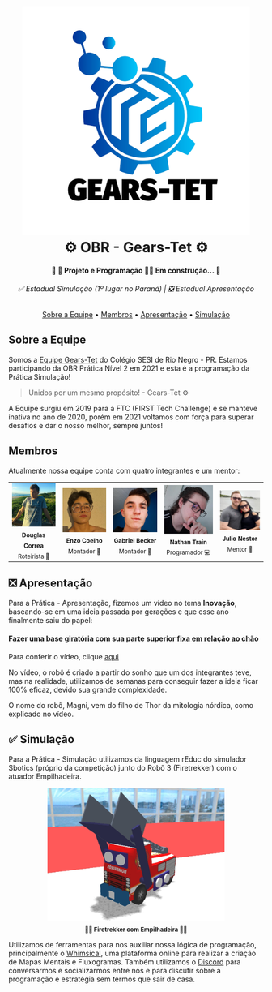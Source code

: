 <h1 align="center">
	<a href="https://www.instagram.com/gearstet_17736/" title="Instagram da Equipe">
		<img src="./img/logo.png" width="450px"/>
	</a>
	<br/>
	⚙ OBR - Gears-Tet ⚙
</h1>
<h4 align="center">🚧 🧾 Projeto  e Programação 👨‍💻 Em construção... 🚧</h4>
<h6 align="center">✅ Estadual Simulação (1º lugar no Paraná) | ❎ Estadual Apresentação</h6>

<p align="center">  
	<a href="#sobre-a-equipe">Sobre a Equipe</a> •
	<a href="#membros">Membros</a> •
	<a href="#apresentação">Apresentação</a> •
	<a href="#simulação">Simulação</a>
</p>

## Sobre a Equipe
Somos a <a href="https://www.instagram.com/gearstet_17736/" title="Instagram da Equipe">Equipe Gears-Tet</a> do Colégio SESI de Rio Negro - PR. Estamos participando da OBR Prática Nível 2 em 2021 e esta é a programação da Prática Simulação!

> Unidos por um mesmo propósito! - Gears-Tet ⚙

A Equipe surgiu em 2019 para a FTC (FIRST Tech Challenge) e se manteve inativa no ano de 2020, porém em 2021 voltamos com força para superar desafios e dar o nosso melhor, sempre juntos!

## Membros

Atualmente nossa equipe conta com quatro integrantes e um mentor:
<table align="center">
<tr>
	<td align="center">
		<a href="https://www.instagram.com/d_ouglascorrea/" title="Instagram Pessoal">
			<img src="./img/douglas.jpg" alt="Foto de Douglas" width="120px" />
		</a>
		<br/>
		<sub><b>Douglas Correa</b></sub>
		<br/>
		<sub>Roteirista 🧾</sub>
	</td>
	<td align="center">
		<a href="https://www.instagram.com/me_enzoo/" title="Instagram Pessoal">
			<img src="./img/enzo.jpg" alt="Foto de Enzo" width="120px"/>
		</a>
		<br/>
		<sub><b>Enzo Coelho</b></sub>
		<br/>
		<sub>Montador 🔨</sub>
	</td>
	<td align="center">
		<a href="https://www.instagram.com/gaabriel_becker/" title="Instagram Pessoal">
			<img src="./img/gabriel.jpg" alt="Foto de Gabriel" width="120px"/>
		</a>
		<br/>
		<sub><b>Gabriel Becker</b></sub>
		<br/>
		<sub>Montador 🔨</sub>
	</td>
	<td align="center">
		<a href="https://www.instagram.com/nathan_train/" title="Instagram Pessoal">
			<img src="./img/nathan.jpg" alt="Foto de Nathan" width="120px"/>
		</a>
		<br/>
		<sub><b>Nathan Train</b></sub>
		<br/>
		<sub>Programador 💻</sub>
	</td>	<td align="center">
		<a href="https://www.instagram.com/julionestorm/" title="Instagram Pessoal">
			<img src="./img/julio.jpg" alt="Foto de Julio" width="120px"/>
		</a>
		<br/>
		<sub><b>Julio Nestor</b></sub>
		<br/>
		<sub>Mentor 🧠</sub>
	</td>
</tr>
</table>

## ❎ Apresentação
Para a Prática - Apresentação, fizemos um vídeo no tema **Inovação**, baseando-se em uma ideia passada por gerações e que esse ano finalmente saiu do papel: 
<h4>Fazer uma <u>base giratória</u> com sua parte superior <u>fixa em relação ao chão</u></h4>

Para conferir o vídeo, clique [aqui](https://youtu.be/nOW6W068mj8)

No vídeo, o robô é criado a partir do sonho que um dos integrantes teve, mas na realidade, utilizamos de semanas para conseguir fazer a ideia ficar 100% eficaz, devido sua grande complexidade.

O nome do robô, Magni, vem do filho de Thor da mitologia nórdica, como explicado no vídeo.

## ✅ Simulação
Para a Prática - Simulação utilizamos da linguagem rEduc do simulador Sbotics (próprio da competição) junto do Robô 3 (Firetrekker) com o atuador Empilhadeira.

<div align="center" >
  <a href="https://sbotics.github.io/tutorial/content/robots/r3.html?lang=pt_BR" title="Clique aqui para mais informações">
    <img src="./img/robo-virtual.jpg" alt="Firetrekker com Empilhadeira" width="350px">
  </a>
  <br/>
  <sub><b>👨‍🚒 Firetrekker com Empilhadeira 👩‍🚒</b></sub>
  <br/>
</div>

Utilizamos de ferramentas para nos auxiliar nossa lógica de programação, principalmente o [Whimsical](https://whimsical.com/), uma plataforma online para realizar a criação de Mapas Mentais e Fluxogramas. Também utilizamos o [Discord](https://discord.com/) para conversarmos e socializarmos entre nós e para discutir sobre a programação e estratégia sem termos que sair de casa.
